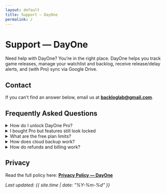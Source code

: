 ```yaml
---
layout: default
title: Support — DayOne
permalink: /
---
```


# Support — DayOne

Need help with DayOne? You’re in the right place. DayOne helps you track game releases, manage your watchlist and backlog, receive release/delay alerts, and (with Pro) sync via Google Drive.

## Contact
If you can’t find an answer below, email us at **backloglab@gmail.com**.  

## Frequently Asked Questions

<details>
<summary>How do I unlock DayOne Pro?</summary>
<p>Try to add a 16th game to your watchlist or backlog, or go to Settings → Cloud backup. The Pro screen will appear. DayOne Pro is a one-time purchase (no subscription) that removes list limits and enables cloud backup.</p>
</details>

<details>
<summary>I bought Pro but features still look locked</summary>
<p>Open Settings → “Restore purchases”. Make sure you’re signed in with the same App Store / Google Play account used for the purchase and you have an internet connection.</p>
</details>

<details>
<summary>What are the free plan limits?</summary>
<p>You can track up to 15 games in your watchlist and 15 in your backlog. Release and delay alerts are included for those games.</p>
</details>

<details>
<summary>How does cloud backup work?</summary>
<p>Cloud backup (Pro) saves your lists to a dedicated folder in your Google Drive. DayOne has no access to your other files.</p>
</details>

<details>
<summary>How do refunds and billing work?</summary>
<p>All purchases are processed by Apple or Google. For iOS, see Apple Support; for Android, see Google Play Support. We’re happy to help with technical questions.</p>
</details>

## Privacy
Read the full policy here: **[Privacy Policy — DayOne](/privacy/)**

_Last updated: {{ site.time | date: "%Y-%m-%d" }}_

